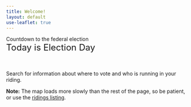 ```yaml
---
title: Welcome!
layout: default
use-leaflet: true
---
```


<section class="flex justify-center">
  <article class="standout-box deepYellow large">
    <div class="big-text header" id="map-box" data-aos="fade-left">
    Countdown to the federal election
    </div>
    <div class="countdown-container" style="font-size: 1.5rem; margin-bottom: 48px;" data-aos="fade-left">
      <div class="countdown-days">
        <!--60 days until October 21, 2019-->
        Today is Election Day
      </div>
    </div>
    <div class="content" data-aos="fade-up">
     <p>Search for information about where to vote and who is running in your riding.</p>
     <div id="map-searchbar"></div>
     <div id="map"></div>
     <p><strong>Note:</strong> The map loads more slowly than the rest of the page, so be patient, or use the <a href="/ridings/">ridings listing</a>.</p>
    </div>
  </article>
</section>

<script src="{{ site.baseurl }}/assets/js/leaflet.js"></script>
<script src="{{ site.baseurl }}/assets/js/leaflet-search.min.js"></script>
<!-- This has too many dependencies to load locally. -->
<script src="https://unpkg.com/leaflet-pip@1.1.0/leaflet-pip.js"></script>
<script src="{{ site.baseurl }}/assets/js/jquery-3.3.1.min.js"></script>
<script src="{{ site.baseurl }}/assets/js/show-map.js"></script>
<script src="{{ site.baseurl }}/assets/js/countdown.js"></script>
